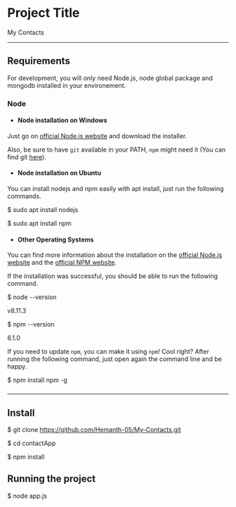 
# Project Title

My Contacts

---

## Requirements

For development, you will only need Node.js, node global package and mongodb installed in your environement.

### Node

- #### Node installation on Windows

Just go on [official Node.js website](https://nodejs.org/) and download the installer.

Also, be sure to have `git` available in your PATH, `npm` might need it (You can find git [here](https://git-scm.com/)).

- #### Node installation on Ubuntu

You can install nodejs and npm easily with apt install, just run the following commands.

$ sudo apt install nodejs

$ sudo apt install npm

- #### Other Operating Systems

You can find more information about the installation on the [official Node.js website](https://nodejs.org/) and the [official NPM website](https://npmjs.org/).

If the installation was successful, you should be able to run the following command.

$ node --version

v8.11.3

$ npm --version

6.1.0

If you need to update `npm`, you can make it using `npm`! Cool right? After running the following command, just open again the command line and be happy.

$ npm install npm -g

###
---

## Install

$ git clone https://github.com/Hemanth-05/My-Contacts.git

$ cd contactApp

$ npm install


## Running the project

$ node app.js

